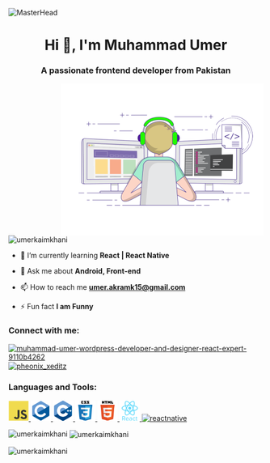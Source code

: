 ![MasterHead](https://media.licdn.com/dms/image/C5612AQErLJQyuT4h2Q/article-inline_image-shrink_1500_2232/0/1624597705774?e=1701302400&v=beta&t=Bl4ENWALQHg3SPeMfYKBkMU-_A_xPiga-lHtOkGT1Ro)
<h1 align="center">Hi 👋, I'm Muhammad Umer</h1>
<h3 align="center">A passionate frontend developer from Pakistan</h3>
<img align="right" alt="coding" width="400" src = "https://raw.githubusercontent.com/devSouvik/devSouvik/master/gif3.gif"
<p align="left"> <img src="https://komarev.com/ghpvc/?username=umerkaimkhani&label=Profile%20views&color=0e75b6&style=flat" alt="umerkaimkhani" /> </p>

- 🌱 I’m currently learning **React | React Native**

- 💬 Ask me about **Android, Front-end**

- 📫 How to reach me **umer.akramk15@gmail.com**

- ⚡ Fun fact **I am Funny**

<h3 align="left">Connect with me:</h3>
<p align="left">
<a href="https://linkedin.com/in/muhammad-umer-wordpress-developer-and-designer-react-expert-9110b4262" target="blank"><img align="center" src="https://raw.githubusercontent.com/rahuldkjain/github-profile-readme-generator/master/src/images/icons/Social/linked-in-alt.svg" alt="muhammad-umer-wordpress-developer-and-designer-react-expert-9110b4262" height="30" width="40" /></a>
<a href="https://instagram.com/pheonix_xeditz" target="blank"><img align="center" src="https://raw.githubusercontent.com/rahuldkjain/github-profile-readme-generator/master/src/images/icons/Social/instagram.svg" alt="pheonix_xeditz" height="30" width="40" /></a>
</p>

<h3 align="left">Languages and Tools:</h3>
<p align="left"><a href="https://developer.mozilla.org/en-US/docs/Web/JavaScript" target="_blank" rel="noreferrer"> <img src="https://raw.githubusercontent.com/devicons/devicon/master/icons/javascript/javascript-original.svg" alt="javascript" width="40" height="40"/>  <a href="https://www.cprogramming.com/" target="_blank" rel="noreferrer"> <img src="https://raw.githubusercontent.com/devicons/devicon/master/icons/c/c-original.svg" alt="c" width="40" height="40"/> </a> <a href="https://www.w3schools.com/cpp/" target="_blank" rel="noreferrer"> <img src="https://raw.githubusercontent.com/devicons/devicon/master/icons/cplusplus/cplusplus-original.svg" alt="cplusplus" width="40" height="40"/> </a> <a href="https://www.w3schools.com/css/" target="_blank" rel="noreferrer"> <img src="https://raw.githubusercontent.com/devicons/devicon/master/icons/css3/css3-original-wordmark.svg" alt="css3" width="40" height="40"/> </a> <a href="https://www.w3.org/html/" target="_blank" rel="noreferrer"> <img src="https://raw.githubusercontent.com/devicons/devicon/master/icons/html5/html5-original-wordmark.svg" alt="html5" width="40" height="40"/> </a> </a> <a href="https://reactjs.org/" target="_blank" rel="noreferrer"> <img src="https://raw.githubusercontent.com/devicons/devicon/master/icons/react/react-original-wordmark.svg" alt="react" width="40" height="40"/> </a> <a href="https://reactnative.dev/" target="_blank" rel="noreferrer"> <img src="https://reactnative.dev/img/header_logo.svg" alt="reactnative" width="40" height="40"/> </a> </p>

<p><img align="left" src="https://github-readme-stats.vercel.app/api/top-langs?username=umerkaimkhani&show_icons=true&locale=en&layout=compact" alt="umerkaimkhani" /></p>

<p>&nbsp;<img align="center" src="https://github-readme-stats.vercel.app/api?username=umerkaimkhani&show_icons=true&locale=en" alt="umerkaimkhani" /></p>

<p><img align="center" src="https://github-readme-streak-stats.herokuapp.com/?user=umerkaimkhani&" alt="umerkaimkhani" /></p>
